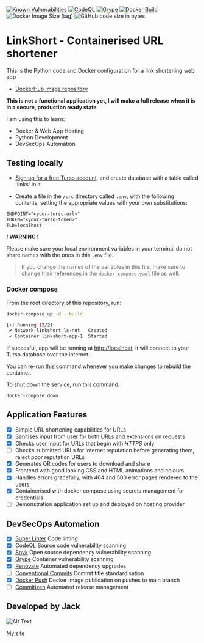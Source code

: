 [![Known Vulnerabilities](https://snyk.io/test/github/jackseceng/LinkShort/badge.svg)](https://snyk.io/test/github/jackseceng/LinkShort)
[![CodeQL](https://github.com/jackseceng/LinkShort/actions/workflows/codeql.yml/badge.svg)](https://github.com/jackseceng/LinkShort/actions/workflows/codeql.yml)
[![Grype](https://github.com/jackseceng/LinkShort/actions/workflows/anchore.yml/badge.svg)](https://github.com/jackseceng/LinkShort/actions/workflows/anchore.yml)
[![Docker Build](https://github.com/jackseceng/LinkShort/actions/workflows/docker.yml/badge.svg)](https://github.com/jackseceng/LinkShort/actions/workflows/docker.yml)
![Docker Image Size (tag)](https://img.shields.io/docker/image-size/jackseceng/linkshort/latest)
![GitHub code size in bytes](https://img.shields.io/github/languages/code-size/jackseceng/LinkShort)

# LinkShort - Containerised URL shortener

This is the Python code and Docker configuration for a link shortening web app

- [DockerHub image repository](https://hub.docker.com/r/jackseceng/linkshort)

**This is not a functional application yet,  I will make a full release when it is in a secure, production ready state**

I am using this to learn:
- Docker & Web App Hosting
- Python Development
- DevSecOps Automation

## Testing locally

- [Sign up for a free Turso account](https://app.turso.tech/signup), and create database with a table called 'links' in it.

- Create a file in the `/src` directory called `.env`, with the following contents, setting the appropriate values with your own substitutions:
```txt
ENDPOINT="<your-turso-url>"
TOKEN="<your-turso-token>"
TLD=localhost
```

**! WARNING !**

Please make sure your local environment variables in your terminal do not share names with the ones in this `.env` file.
> If you change the names of the variables in this file, make sure to change their references in the `docker-compose.yaml` file as well.

### Docker compose
From the root directory of this repository, run:
```bash
docker-compose up -d --build
```
```bash
[+] Running (2/2)
 ✔ Network linkshort_ls-net   Created
 ✔ Container linkshort-app-1  Started
```

If succesful, app will be running at [http://localhost](http://localhost), it will connect to your Turso database over the internet.

You can re-run this command whenever you make changes to rebuild the container.

To shut down the service, run this command:
```bash
docker-compose down
```

## Application Features

- [x] Simple URL shortening capabilities for URLs
- [x] Sanitises input from user for both URLs and extensions on requests
- [x] Checks user input for URLs that begin with *HTTPS* only
- [ ] Checks submitted URLs for internet reputation before generating them, reject poor reputation URLs
- [x] Generates QR codes for users to download and share
- [x] Frontend with good looking CSS and HTML animations and colours
- [x] Handles errors gracefully, with 404 and 500 error pages rendered to the users
- [x] Containerised with docker compose using secrets management for credentials
- [ ] Demonstration application set up and deployed on hosting provider

## DevSecOps Automation

- [x] [Super Linter](https://github.com/super-linter/super-linter) Code linting
- [x] [CodeQL](https://codeql.github.com/) Source code vulnerability scanning
- [x] [Snyk](https://snyk.io) Open source dependency vulnerability scanning
- [x] [Grype](https://github.com/anchore/grype/) Container vulnerability scanning
- [x] [Renovate](https://www.mend.io/free-developer-tools/renovate/) Automated dependency upgrades
- [ ] [Conventional Commits](https://www.conventionalcommits.org/en/v1.0.0/) Commit title standardisation
- [x] [Docker Push](https://github.com/docker/build-push-action) Docker image publication on pushes to main branch
- [ ] [Commitizen](https://commitizen-tools.github.io/commitizen/) Automated release management

## Developed by Jack
![Alt Text](https://raw.githubusercontent.com/jacksec/jacksec.github.io/master/assets/img/logo.png)

[My site](https://jacksec.engineer)

